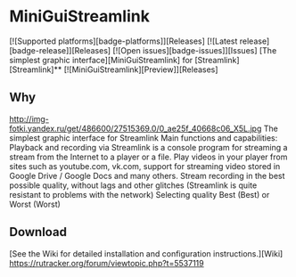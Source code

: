 # MiniGuiStreamlink

[![Supported platforms][badge-platforms]][Releases] [![Latest release][badge-release]][Releases] [![Open issues][badge-issues]][Issues] 
[The simplest graphic interface][MiniGuiStreamlink] for [Streamlink][Streamlink]**
[![MiniGuiStreamlink][Preview]][Releases]

## Why

http://img-fotki.yandex.ru/get/486600/27515369.0/0_ae25f_40668c06_X5L.jpg
The simplest graphic interface for Streamlink
Main functions and capabilities:
Playback and recording via Streamlink is a console program for streaming a stream from the Internet to a player or a file.
Play videos in your player from sites such as youtube.com, vk.com, support for streaming video stored in Google Drive / Google Docs and many others.
Stream recording in the best possible quality, without lags and other glitches (Streamlink is quite resistant to problems with the network)
Selecting quality Best (Best) or Worst (Worst)

## Download

[See the Wiki for detailed installation and configuration instructions.][Wiki]
https://rutracker.org/forum/viewtopic.php?t=5537119
